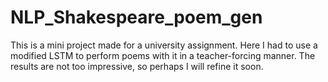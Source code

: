 # NLP_Shakespeare_poem_gen

This is a mini project made for a university assignment. Here I had to use a modified LSTM to perform poems with it in a teacher-forcing manner. The results are not too impressive, so perhaps I will refine it soon.
